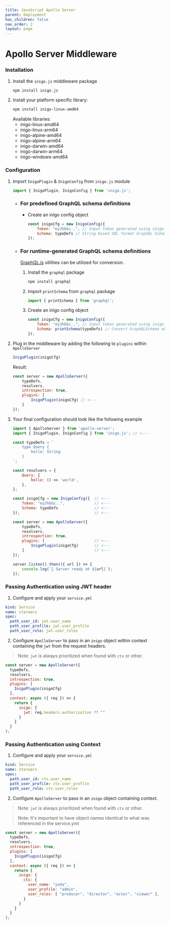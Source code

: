 ```yaml
---
title: JavaScript Apollo Server
parent: Deployment
has_children: false
nav_order: 2
layout: page
---
```


# Apollo Server Middleware

### Installation

1. Install the `inigo.js` middleware package
   ```sh
   npm install inigo.js
   ```
2. Install your platform specific library:
    ```sh
    npm install inigo-linux-amd64
    ```
    Available libraries:
    - inigo-linux-amd64
    - inigo-linux-arm64
    - inigo-alpine-amd64
    - inigo-alpine-arm64
    - inigo-darwin-amd64
    - inigo-darwin-arm64
    - inigo-windows-amd64

### Configuration
1. Import `InigoPlugin` & `InigoConfig` from `inigo.js` module
    ```js
    import { InigoPlugin, InigoConfig } from 'inigo.js';
    ```

    - ### For predefined GraphQL schema definitions
      - Create an inigo config object
        ```js
        const inigoCfg = new InigoConfig({
            Token: "eyJhbGc..", // Input token generated using inigo cli or web panel
            Schema: typeDefs // String based SDL format GraphQL Schema
        });
        ```

    - ### For runtime-generated GraphQL schema definitions
      [GraphQL.js](https://www.npmjs.com/package/graphql) utilities can be utilized for conversion.

      1. Install the `graphql` package
          ```sh
          npm install graphql
          ```

      2. Import `printSchema` from `graphql` package
          ```js
          import { printSchema } from 'graphql';
          ```

      3. Create an inigo config object
          ```js
          const inigoCfg = new InigoConfig({
              Token: "eyJhbGc..", // Input token generated using inigo cli or web panel
              Schema: printSchema(typeDefs) // Convert GraphQLSchema object to SDL format
          });
          ```

2. Plug in the middleware by adding the following to `plugins` within `ApolloServer`
    ```js
    InigoPlugin(inigoCfg)
    ```

    Result:
    ```js
    const server = new ApolloServer({
        typeDefs,
        resolvers,
        introspection: true,
        plugins: [
            InigoPlugin(inigoCfg) // <---
        ]
    });
    ```

3. Your final configuration should look like the following example
    ```js
    import { ApolloServer } from 'apollo-server';
    import { InigoPlugin, InigoConfig } from 'inigo.js'; // <---

    const typeDefs = `
        type Query {
            hello: String
        }
    `;

    const resolvers = {
        Query: {
            hello: () => 'world',
        },
    };

    const inigoCfg = new InigoConfig({  // <---
        Token: "eyJhbGc..",             // <---
        Schema: typeDefs                // <---
    });                                 // <---

    const server = new ApolloServer({
        typeDefs,
        resolvers,
        introspection: true,
        plugins: [                      // <---
            InigoPlugin(inigoCfg)       // <---
        ]                               // <---
    });

    server.listen().then(({ url }) => {
        console.log(`🚀 Server ready at ${url}`);
    });
    ```

### Passing Authentication using JWT header
  1. Configure and apply your `service.yml`
  ```yaml
  kind: Service
  name: starwars
  spec:
    path_user_id: jwt.user_name
    path_user_profile: jwt.user_profile
    path_user_role: jwt.user_roles
  ```

  2. Configure `ApolloServer` to pass in an `inigo` object within context containing the `jwt` from the request headers. 
  > Note: `jwt` is always prioritized when found with `ctx` or other.
  ```js
  const server = new ApolloServer({
    typeDefs,
    resolvers,
    introspection: true,
    plugins: [
      InigoPlugin(inigoCfg)
    ],
    context: async ({ req }) => {
      return { 
        inigo: {
          jwt: req.headers.authorization ?? ""
        }
      }
    }
  );
  ```

### Passing Authentication using Context

  1. Configure and apply your `service.yml`
  ```yaml
  kind: Service
  name: starwars
  spec:
    path_user_id: ctx.user_name
    path_user_profile: ctx.user_profile
    path_user_role: ctx.user_roles
  ```

  2. Configure `ApolloServer` to pass in an `inigo` object containing context.
  > Note: `jwt` is always prioritized when found with `ctx` or other.

  > Note: It's important to have object names identical to what was referenced in the service.yml
  ```js
  const server = new ApolloServer({
    typeDefs,
    resolvers,
    introspection: true,
    plugins: [
      InigoPlugin(inigoCfg)
    ],
    context: async ({ req }) => {
      return { 
        inigo: {
          ctx: {
            user_name: "yoda", 
            user_profile: "admin",
            user_roles: [ "producer", "director", "actor", "viewer" ],
          }
        }
      }
    }
  );
  ```
